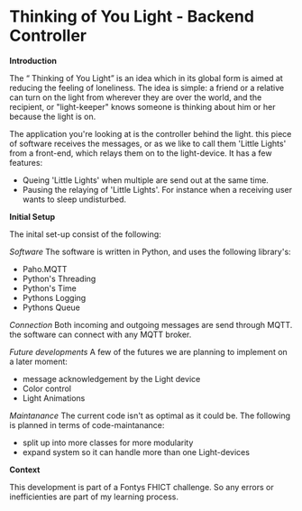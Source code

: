 # Thinking of You Light - Backend Controller


**Introduction**

The “ Thinking of You Light”  is an idea which in its global form is aimed at reducing the feeling of loneliness. The idea is simple: a friend 
or a relative can turn on the light from wherever they are over the world, and the recipient, or "light-keeper" knows someone is 
thinking about him or her because the light is on. 

The application you're looking at is the controller behind the light. this piece of software receives the messages, or as we like to call them 'Little Lights' from a front-end, which 
relays them on to the light-device. It has a few features:

- Queing 'Little Lights' when multiple are send out at the same time.
- Pausing the relaying of 'Little Lights'. For instance when a receiving user wants to sleep undisturbed.

**Initial Setup**

The inital set-up consist of the following:

*Software*
The software is written in Python, and uses the following library's:

- Paho.MQTT
- Python's Threading
- Python's Time
- Pythons Logging
- Pythons Queue

*Connection*
Both incoming and outgoing messages are send through MQTT. the software can connect with any MQTT broker.

*Future developments*
A few of the futures we are planning to implement on a later moment:

- message acknowledgement by the Light device
- Color control
- Light Animations

*Maintanance*
The current code isn't as optimal as it could be. The following is planned in terms of code-maintanance:
- split up into more classes for more modularity
- expand system so it can handle more than one Light-devices
  

**Context**

This development is part of a Fontys FHICT challenge. So any errors or inefficienties are part of my learning process. 
